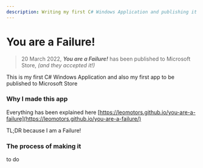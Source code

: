 ```yaml
---
description: Writing my first C# Windows Application and publishing it to Microsoft Store!
---
```


# You are a Failure!

> 20 March 2022, _**You are a Failure!**_ has been published to Microsoft Store, _(and they accepted it!)_

This is my first C# Windows Application and also my first app to be published to Microsoft Store

### Why I made this app

Everything has been explained here [https://leomotors.github.io/you-are-a-failure](https://leomotors.github.io/you-are-a-failure/)

TL;DR because I am a Failure!

### The process of making it

to do
